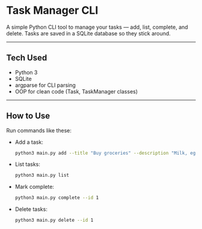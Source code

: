 # Task Manager CLI

A simple Python CLI tool to manage your tasks — add, list, complete, and delete. Tasks are saved in a SQLite database so they stick around.

---

## Tech Used

- Python 3  
- SQLite  
- argparse for CLI parsing  
- OOP for clean code (Task, TaskManager classes)  

---

## How to Use

Run commands like these:

- Add a task:

  ```bash
  python3 main.py add --title "Buy groceries" --description "Milk, eggs, bread" --due "2025-06-20"

- List tasks:

  ```bash
  python3 main.py list

- Mark complete:

  ```bash  
  python3 main.py complete --id 1

- Delete tasks:

  ```bash  
  python3 main.py delete --id 1
